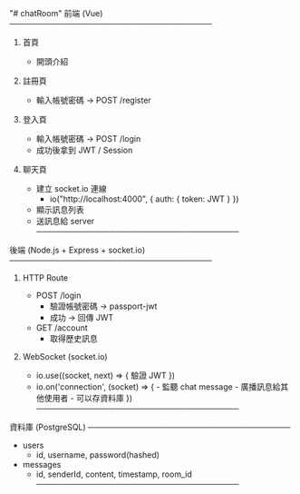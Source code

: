"# chatRoom"
前端 (Vue)
────────────────────────────────────

1. 首頁

   - 開頭介紹

2. 註冊頁

   - 輸入帳號密碼 → POST /register

3. 登入頁

   - 輸入帳號密碼 → POST /login
   - 成功後拿到 JWT / Session

4. 聊天頁
   - 建立 socket.io 連線
     - io("http://localhost:4000", { auth: { token: JWT } })
   - 顯示訊息列表
   - 送訊息給 server
     ────────────────────────────────────

後端 (Node.js + Express + socket.io)
────────────────────────────────────

1. HTTP Route

   - POST /login
     - 驗證帳號密碼 → passport-jwt
     - 成功 → 回傳 JWT
   - GET /account
     - 取得歷史訊息

2. WebSocket (socket.io)
   - io.use((socket, next) => { 驗證 JWT })
   - io.on('connection', (socket) => { - 監聽 chat message - 廣播訊息給其他使用者 - 可以存資料庫
     })
     ────────────────────────────────────

資料庫 (PostgreSQL)
────────────────────────────────────

- users
  - id, username, password(hashed)
- messages
  - id, senderId, content, timestamp, room_id
    ────────────────────────────────────
